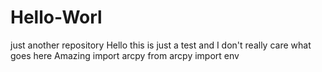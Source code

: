 # Hello-Worl
just another repository
Hello this is just a test and I don't really care what goes here 
Amazing
import arcpy
from arcpy import env
